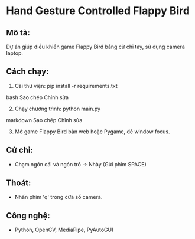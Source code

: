 # Hand Gesture Controlled Flappy Bird

## Mô tả:
Dự án giúp điều khiển game Flappy Bird bằng cử chỉ tay, sử dụng camera laptop.

## Cách chạy:
1. Cài thư viện:
pip install -r requirements.txt

bash
Sao chép
Chỉnh sửa

2. Chạy chương trình:
python main.py

markdown
Sao chép
Chỉnh sửa

3. Mở game Flappy Bird bản web hoặc Pygame, để window focus.

## Cử chỉ:
- Chạm ngón cái và ngón trỏ → Nhảy (Gửi phím SPACE)

## Thoát:
- Nhấn phím 'q' trong cửa sổ camera.

## Công nghệ:
- Python, OpenCV, MediaPipe, PyAutoGUI
